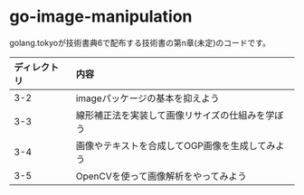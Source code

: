 # go-image-manipulation

golang.tokyoが技術書典6で配布する技術書の第n章(未定)のコードです。

|ディレクトリ|内容|
|:-----------|:------------|
|3-2|imageパッケージの基本を抑えよう|
|3-3|線形補正法を実装して画像リサイズの仕組みを学ぼう|
|3-4|画像やテキストを合成してOGP画像を生成してみよう|
|3-5|OpenCVを使って画像解析をやってみよう|
